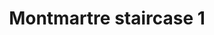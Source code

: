 ---
weight: 1
images:
- /images/photos/20230405 - Sortie Photo - Stéphane G. - 0076.jpg
title: Montmartre staircase 1
tags:
- street
- work
- archive
---